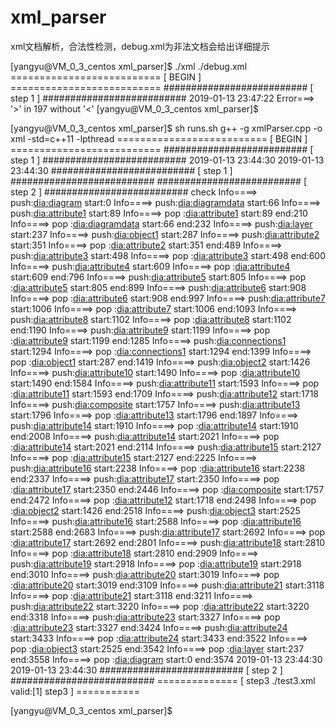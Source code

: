 ﻿# xml_parser
xml文档解析，合法性检测，debug.xml为非法文档会给出详细提示

[yangyu@VM_0_3_centos xml_parser]$ ./xml ./debug.xml 
========================== [ BEGIN  ] ==========================
########################## [ step 1 ] ##########################
			2019-01-13 23:47:22
Error===> '>'  in 197 without '<'
[yangyu@VM_0_3_centos xml_parser]$ 


[yangyu@VM_0_3_centos xml_parser]$ sh runs.sh 
g++ -g xmlParser.cpp -o xml -std=c++11 -lpthread
========================== [ BEGIN  ] ==========================
########################## [ step 1 ] ##########################
			2019-01-13 23:44:30
			2019-01-13 23:44:30
########################## [ step 1 ] ##########################
########################## [ step 2 ] ##########################
check Info====> push:<dia:diagram>	 start:0
Info====> push:<dia:diagramdata>	 start:66
Info====> push:<dia:attribute1>	 start:89
Info====> pop :<dia:attribute1>	 start:89 end:210
Info====> pop :<dia:diagramdata>	 start:66 end:232
Info====> push:<dia:layer>	 start:237
Info====> push:<dia:object1>	 start:287
Info====> push:<dia:attribute2>	 start:351
Info====> pop :<dia:attribute2>	 start:351 end:489
Info====> push:<dia:attribute3>	 start:498
Info====> pop :<dia:attribute3>	 start:498 end:600
Info====> push:<dia:attribute4>	 start:609
Info====> pop :<dia:attribute4>	 start:609 end:796
Info====> push:<dia:attribute5>	 start:805
Info====> pop :<dia:attribute5>	 start:805 end:899
Info====> push:<dia:attribute6>	 start:908
Info====> pop :<dia:attribute6>	 start:908 end:997
Info====> push:<dia:attribute7>	 start:1006
Info====> pop :<dia:attribute7>	 start:1006 end:1093
Info====> push:<dia:attribute8>	 start:1102
Info====> pop :<dia:attribute8>	 start:1102 end:1190
Info====> push:<dia:attribute9>	 start:1199
Info====> pop :<dia:attribute9>	 start:1199 end:1285
Info====> push:<dia:connections1>	 start:1294
Info====> pop :<dia:connections1>	 start:1294 end:1399
Info====> pop :<dia:object1>	 start:287 end:1419
Info====> push:<dia:object2>	 start:1426
Info====> push:<dia:attribute10>	 start:1490
Info====> pop :<dia:attribute10>	 start:1490 end:1584
Info====> push:<dia:attribute11>	 start:1593
Info====> pop :<dia:attribute11>	 start:1593 end:1709
Info====> push:<dia:attribute12>	 start:1718
Info====> push:<dia:composite>	 start:1757
Info====> push:<dia:attribute13>	 start:1796
Info====> pop :<dia:attribute13>	 start:1796 end:1897
Info====> push:<dia:attribute14>	 start:1910
Info====> pop :<dia:attribute14>	 start:1910 end:2008
Info====> push:<dia:attribute14>	 start:2021
Info====> pop :<dia:attribute14>	 start:2021 end:2114
Info====> push:<dia:attribute15>	 start:2127
Info====> pop :<dia:attribute15>	 start:2127 end:2225
Info====> push:<dia:attribute16>	 start:2238
Info====> pop :<dia:attribute16>	 start:2238 end:2337
Info====> push:<dia:attribute17>	 start:2350
Info====> pop :<dia:attribute17>	 start:2350 end:2446
Info====> pop :<dia:composite>	 start:1757 end:2472
Info====> pop :<dia:attribute12>	 start:1718 end:2498
Info====> pop :<dia:object2>	 start:1426 end:2518
Info====> push:<dia:object3>	 start:2525
Info====> push:<dia:attribute16>	 start:2588
Info====> pop :<dia:attribute16>	 start:2588 end:2683
Info====> push:<dia:attribute17>	 start:2692
Info====> pop :<dia:attribute17>	 start:2692 end:2801
Info====> push:<dia:attribute18>	 start:2810
Info====> pop :<dia:attribute18>	 start:2810 end:2909
Info====> push:<dia:attribute19>	 start:2918
Info====> pop :<dia:attribute19>	 start:2918 end:3010
Info====> push:<dia:attribute20>	 start:3019
Info====> pop :<dia:attribute20>	 start:3019 end:3109
Info====> push:<dia:attribute21>	 start:3118
Info====> pop :<dia:attribute21>	 start:3118 end:3211
Info====> push:<dia:attribute22>	 start:3220
Info====> pop :<dia:attribute22>	 start:3220 end:3318
Info====> push:<dia:attribute23>	 start:3327
Info====> pop :<dia:attribute23>	 start:3327 end:3424
Info====> push:<dia:attribute24>	 start:3433
Info====> pop :<dia:attribute24>	 start:3433 end:3522
Info====> pop :<dia:object3>	 start:2525 end:3542
Info====> pop :<dia:layer>	 start:237 end:3558
Info====> pop :<dia:diagram>	 start:0 end:3574
			2019-01-13 23:44:30
			2019-01-13 23:44:30
########################## [ step 2 ] ##########################
============== [ step3 ./test3.xml valid:[1] step3 ] ===========

[yangyu@VM_0_3_centos xml_parser]$